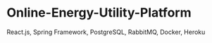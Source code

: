 # Online-Energy-Utility-Platform <br>
React.js, Spring Framework, PostgreSQL, RabbitMQ, Docker, Heroku
